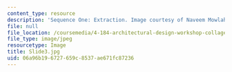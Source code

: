 ```yaml
---
content_type: resource
description: 'Sequence One: Extraction. Image courtesy of Naveem Mowlah.'
file: null
file_location: /coursemedia/4-184-architectural-design-workshop-collage-method-and-form-spring-2004/06a96b196727659c8537ae671fc87236_Slide3.jpg
file_type: image/jpeg
resourcetype: Image
title: Slide3.jpg
uid: 06a96b19-6727-659c-8537-ae671fc87236
---
```

